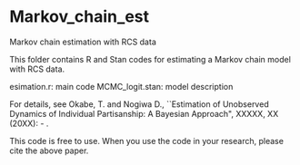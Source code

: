 # Markov_chain_est
Markov chain estimation with RCS data

This folder contains R and Stan codes for estimating a Markov chain model with RCS data.

esimation.r: main code 
MCMC_logit.stan: model description

For details, see Okabe, T. and Nogiwa D., ``Estimation of Unobserved Dynamics of Individual Partisanship: A Bayesian Approach", XXXXX, XX (20XX): - .

This code is free to use. When you use the code in your research, please cite the above paper.
